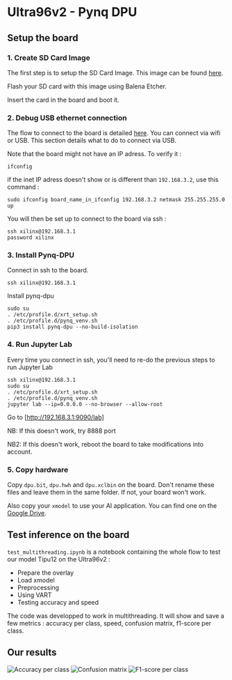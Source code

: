 # Ultra96v2 - Pynq DPU


## Setup the board

### 1. Create SD Card Image

The first step is to setup the SD Card Image. This image can be found [here](http://www.pynq.io/boards.html).

Flash your SD card with this image using Balena Etcher.

Insert the card in the board and boot it.

### 2. Debug USB ethernet connection

The flow to connect to the board is detailed [here](https://ultra96-pynq.readthedocs.io/en/latest/getting_started.html). You can connect via wifi or USB. This section details what to do to connect via USB.

Note that the board might not have an IP adress. To verify it :
```
ifconfig
```

if the inet IP adress doesn't show or is different than ```192.168.3.2```, use this command :
```
sudo ifconfig board_name_in_ifconfig 192.168.3.2 netmask 255.255.255.0 up
```

You will then be set up to connect to the board via ssh :
```
ssh xilinx@192.168.3.1
password xilinx
```

### 3. Install Pynq-DPU

Connect in ssh to the board. 
```
ssh xilinx@192.168.3.1
```

Install pynq-dpu
```
sudo su
. /etc/profile.d/xrt_setup.sh
. /etc/profile.d/pynq_venv.sh
pip3 install pynq-dpu --no-build-isolation
```


### 4. Run Jupyter Lab

Every time you connect in ssh, you'll need to re-do the previous steps to run Jupyter Lab
```
ssh xilinx@192.168.3.1
sudo su
. /etc/profile.d/xrt_setup.sh
. /etc/profile.d/pynq_venv.sh
jupyter lab --ip=0.0.0.0 --no-browser --allow-root
```

Go to [http://192.168.3.1:9090/lab]

NB: If this doesn't work, try 8888 port

NB2: If this doesn't work, reboot the board to take modifications into account.


### 5. Copy hardware

Copy ```dpu.bit```, ```dpu.hwh``` and ```dpu.xclbin``` on the board. Don't rename these files and leave them in the same folder. If not, your board won't work.

Also copy your ```xmodel``` to use your AI application. You can find one on the [Google Drive](https://drive.google.com/drive/folders/1JQ3FcXKEAe1qrBGd0k1jK6t_yANFg63G?usp=sharing).


## Test inference on the board

```test_multithreading.ipynb``` is a notebook containing the whole flow to test our model Tipu12 on the Ultra96v2 :
- Prepare the overlay
- Load xmodel
- Preprocessing
- Using VART
- Testing accuracy and speed


The code was developped to work in multithreading. It will show and save a few metrics : accuracy per class, speed, confusion matrix, f1-score per class.

## Our results

![Accuracy per class](./results/accuracy_per_class_Ultra96v2_Pynq_DPU_1_thread.png "Accuracy per class")
![Confusion matrix](./results/confusion_matrix_Ultra96v2_Pynq_DPU_1_thread.png "Confusion matrix")
![F1-score per class](./results/f1_score_per_class_Ultra96v2_Pynq_DPU_1_thread.png "F1-score per class")